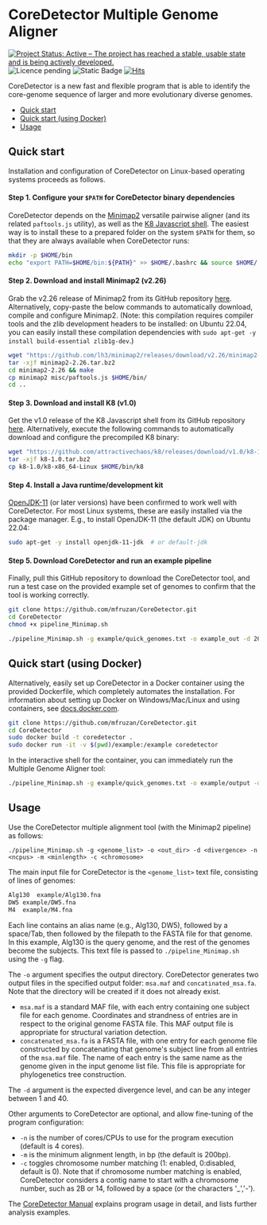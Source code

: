 # CoreDetector Multiple Genome Aligner
<!-- badges -->
[![Project Status: Active – The project has reached a stable, usable state and is being actively developed.](https://www.repostatus.org/badges/latest/active.svg)](https://www.repostatus.org/#active)
![Licence pending](https://img.shields.io/badge/licence-TBA-blue)
![Static Badge](https://img.shields.io/badge/version-pending-80b6ff)
[![Hits](https://hits.seeyoufarm.com/api/count/incr/badge.svg?url=https%3A%2F%2Fgithub.com%2Fmfruzan%2FCoreDetector&count_bg=%2379C83D&title_bg=%23555555&icon=&icon_color=%23E7E7E7&title=hits&edge_flat=false)](https://hits.seeyoufarm.com)

CoreDetector is a new fast and flexible program that is able to identify the core-genome sequence of larger and more evolutionary diverse genomes. 

- [Quick start](#qstart)
- [Quick start (using Docker)](#dockerqstart)
- [Usage](#usage)

## <a name="qstart"></a>Quick start
Installation and configuration of CoreDetector on Linux-based operating systems proceeds as follows.

#### Step 1. Configure your `$PATH` for CoreDetector binary dependencies
CoreDetector depends on the [Minimap2](https://github.com/lh3/minimap2) versatile pairwise aligner (and its related `paftools.js` utility), as well as the [K8 Javascript shell](https://github.com/attractivechaos/k8). The easiest way is to install these to a prepared folder on the system `$PATH` for them, so that they are always available when CoreDetector runs:
```bash
mkdir -p $HOME/bin
echo "export PATH=$HOME/bin:${PATH}" >> $HOME/.bashrc && source $HOME/.bashrc
```

#### Step 2. Download and install Minimap2 (v2.26)
Grab the v2.26 release of Minimap2 from its GitHub repository [here](https://github.com/lh3/minimap2/releases/tag/v2.26). Alternatively, copy-paste the below commands to automatically download, compile and configure Minimap2. (Note: this compilation requires compiler tools and the zlib development headers to be installed: on Ubuntu 22.04, you can easily install these compilation dependencies with `sudo apt-get -y install build-essential zlib1g-dev`.)
```bash
wget "https://github.com/lh3/minimap2/releases/download/v2.26/minimap2-2.26.tar.bz2"
tar -xjf minimap2-2.26.tar.bz2
cd minimap2-2.26 && make
cp minimap2 misc/paftools.js $HOME/bin/
cd ..
```

#### Step 3. Download and install K8 (v1.0)
Get the v1.0 release of the K8 Javascript shell from its GitHub repository [here](https://github.com/attractivechaos/k8/releases/tag/v1.0). Alternatively, execute the following commands to automatically download and configure the precompiled K8 binary:
```bash
wget "https://github.com/attractivechaos/k8/releases/download/v1.0/k8-1.0.tar.bz2"
tar -xjf k8-1.0.tar.bz2
cp k8-1.0/k8-x86_64-Linux $HOME/bin/k8
```

#### Step 4. Install a Java runtime/development kit
[OpenJDK-11](https://openjdk.org/projects/jdk/11/) (or later versions) have been confirmed to work well with CoreDetector. For most Linux systems, these are easily installed via the package manager. E.g., to install OpenJDK-11 (the default JDK) on Ubuntu 22.04:
```bash
sudo apt-get -y install openjdk-11-jdk  # or default-jdk
```

#### Step 5. Download CoreDetector and run an example pipeline
Finally, pull this GitHub repository to download the CoreDetector tool, and run a test case on the provided example set of genomes to confirm that the tool is working correctly.
```bash
git clone https://github.com/mfruzan/CoreDetector.git
cd CoreDetector
chmod +x pipeline_Minimap.sh

./pipeline_Minimap.sh -g example/quick_genomes.txt -o example_out -d 20 -n 16
```

## <a name="dockerqstart"></a>Quick start (using Docker)
Alternatively, easily set up CoreDetector in a Docker container using the provided Dockerfile, which completely automates the installation. For information about setting up Docker on Windows/Mac/Linux and using containers, see [docs.docker.com](https://docs.docker.com/).
```bash
git clone https://github.com/mfruzan/CoreDetector.git
cd CoreDetector
sudo docker build -t coredetector .
sudo docker run -it -v $(pwd)/example:/example coredetector
```
In the interactive shell for the container, you can immediately run the Multiple Genome Aligner tool:
```bash
./pipeline_Minimap.sh -g example/quick_genomes.txt -o example/output -d 20 -n 16
```

## <a name="usage"></a>Usage
Use the CoreDetector multiple alignment tool (with the Minimap2 pipeline) as follows:
```
./pipeline_Minimap.sh -g <genome_list> -o <out_dir> -d <divergence> -n <ncpus> -m <minlength> -c <chromosome>
```

The main input file for CoreDetector is the `<genome_list>` text file, consisting of lines of genomes:
```bash
Alg130	example/Alg130.fna
DW5	example/DW5.fna
M4	example/M4.fna
```
Each line contains an alias name (e.g., Alg130, DW5), followed by a space/Tab, then followed by the filepath to the FASTA file for that genome. In this example, Alg130 is the query genome, and the rest of the genomes become the subjects. This text file is passed to `./pipeline_Minimap.sh` using the `-g` flag.

The `-o` argument specifies the output directory. CoreDetector generates two output files in the specified output folder: `msa.maf` and `concatinated_msa.fa`. Note that the directory will be created if it does not already exist.

- `msa.maf` is a standard MAF file, with each entry containing one subject file for each genome. Coordinates and strandness of entries are in respect to the original genome FASTA file. This MAF output file is appropriate for structural variation detection.
- `concatenated_msa.fa` is a FASTA file, with one entry for each genome file constructed by concatenating that genome's subject line from all entries of the `msa.maf` file. The name of each entry is the same name as the genome given in the input genome list file. This file is appropriate for phylogenetics tree construction.

The `-d` argument is the expected divergence level, and can be any integer between 1 and 40.

Other arguments to CoreDetector are optional, and allow fine-tuning of the program configuration:

- `-n` is the number of cores/CPUs to use for the program execution (default is 4 cores).
- `-m` is the minimum alignment length, in bp (the default is 200bp).
- `-c` toggles chromosome number matching (1: enabled, 0:disabled, default is 0). Note that if chromosome number matching is enabled, CoreDetector considers a contig name to start with a chromosome number, such as 2B or 14, followed by a space (or the characters '_','-').

The [CoreDetector Manual](https://github.com/mfruzan/CoreDetector/blob/master/Manual.md) explains program usage in detail, and lists further analysis examples.
